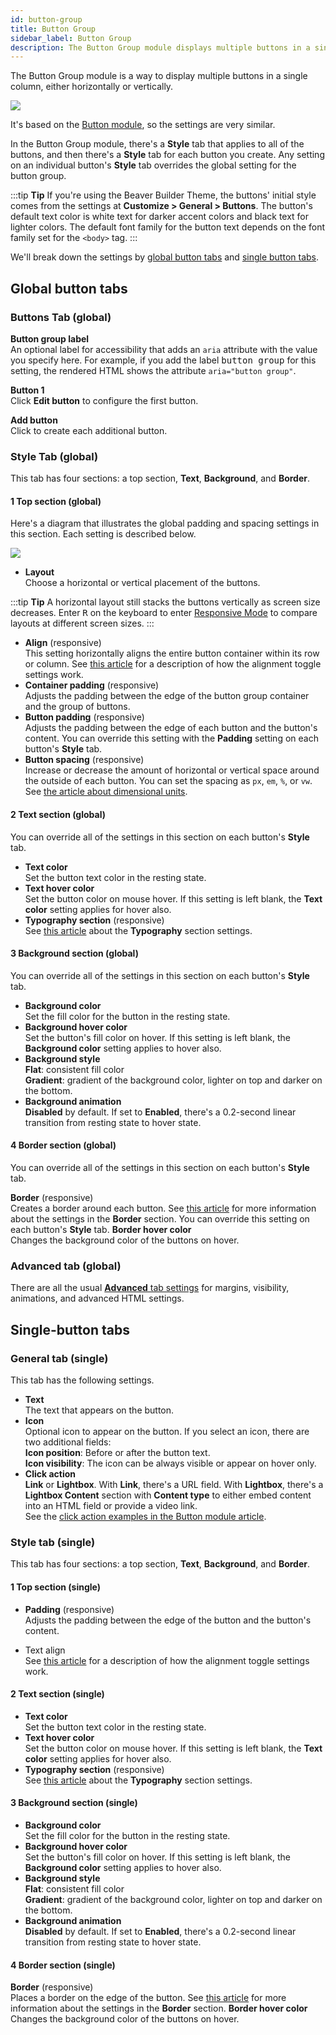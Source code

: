 ```yaml
---
id: button-group
title: Button Group
sidebar_label: Button Group
description: The Button Group module displays multiple buttons in a single column, either horizontally or vertically. 
---
```


The Button Group module is a way to display multiple buttons in a single column, either horizontally or vertically. 

![](/img/button-group-30a865c5.png)

It's based on the [Button module](/beaver-builder/layouts/modules/button/button.md), so the settings are very similar.

In the Button Group module, there's a **Style** tab that applies to all of the buttons, and then there's a **Style** tab for each button you create. Any setting on an individual button's **Style** tab overrides the global setting for the button group. 

:::tip **Tip**
If you're using the Beaver Builder Theme, the buttons' initial style comes from the settings at **Customize > General > Buttons**. The button's default text color
is white text for darker accent colors and black text for lighter colors. The
default font family for the button text depends on the font family set for the
`<body>` tag.
:::

We'll break down the settings by [global button tabs](#global-button-tabs) and [single button tabs](#single-button-tabs).

## Global button tabs

### Buttons Tab (global)

**Button group label**  
An optional label for accessibility that adds an `aria` attribute with the value you specify here. For example, if you add the label <kbd>button group</kbd> for this setting, the rendered HTML shows the attribute `aria="button group"`.

**Button 1**  
Click **Edit button** to configure the first button.

**Add button**  
Click to create each additional button. 

### Style Tab (global)

This tab has four sections: a top section, **Text**, **Background**, and **Border**.

#### 1 Top section (global)

Here's a diagram that illustrates the global padding and spacing settings in this section. Each setting is described below.

![](/img/button-group-padding-and-spacing.png)

* **Layout**  
Choose a horizontal or vertical placement of the buttons.

:::tip **Tip**
A horizontal layout still stacks the buttons vertically as screen size decreases. Enter <kbd>R</kbd> on the keyboard to enter [Responsive Mode](/beaver-builder/layouts/responsive-design/responsive-editing-with-beaver-builder/) to compare layouts at different screen sizes.
:::

* **Align** (responsive)  
This setting horizontally aligns the entire button container within its row or column. See [this article](/beaver-builder/getting-started/bb-editor-basics/alignment.md) for a description of how the alignment toggle settings work.
* **Container padding** (responsive)  
Adjusts the padding between the edge of the button group container and the group of buttons.
* **Button padding** (responsive)  
Adjusts the padding between the edge of each button and the button's content. You can override this setting with the **Padding** setting on each button's **Style** tab.
* **Button spacing** (responsive)  
Increase or decrease the amount of horizontal or vertical space around the outside of each button. You can set the spacing as `px`, `em`, `%`, or `vw`. See [the article about dimensional units](/beaver-builder/advanced-builder-techniques/css-length-height-units.md).

#### 2 Text section (global)

You can override all of the settings in this section on each button's **Style** tab.

* **Text color**  
Set the button text color in the resting state.
* **Text hover color**  
Set the button color on mouse hover. If this setting is left blank, the **Text
color** setting applies for hover also.
* **Typography section** (responsive)  
See [this article](/beaver-builder/styles/typography/typography.md) about the **Typography** section settings.

#### 3 Background section (global)

You can override all of the settings in this section on each button's **Style** tab.

  * **Background color**  
Set the fill color for the button in the resting state. 
  * **Background hover color**  
  Set the button's fill color on hover. If this setting is left blank, the **Background color** setting applies to hover also.
  * **Background style**  
    **Flat**: consistent fill color  
    **Gradient**: gradient of the background color, lighter on top and darker on
the bottom.
  * **Background animation**  
    **Disabled** by default. If set to **Enabled**, there's a 0.2-second linear
transition from resting state to hover state.

#### 4 Border section (global)

You can override all of the settings in this section on each button's **Style** tab.

**Border** (responsive)  
Creates a border around each button. See [this article](/beaver-builder/styles/effects/borders.md) for more information about the settings in the **Border** section. You can override this setting on each button's **Style** tab.
**Border hover color**  
Changes the background color of the buttons on hover.

### Advanced tab (global)

There are all the usual [**Advanced** tab settings](/beaver-builder/layouts/advanced-tab-rows-columns-modules.md) for margins, visibility, animations, and advanced HTML settings.

## Single-button tabs

### General tab (single)

This tab has the following settings.

  * **Text**  
The text that appears on the button.
  * **Icon**  
Optional icon to appear on the button. If you select an icon, there are two
additional fields:  
**Icon position**: Before or after the button text.  
**Icon visibility**: The icon can be always visible or appear on hover only.
  * **Click action**  
**Link** or **Lightbox**. With **Link**, there's a URL field. With
**Lightbox**, there's a **Lightbox Content** section with **Content type**
to either embed content into an HTML field or provide a video link.  
See the [click action examples in the Button module article](/beaver-builder/layouts/modules/button/button.md#set-the-click-action-to-a-lightbox).

### Style tab (single)

This tab has four sections: a top section, **Text**, **Background**, and **Border**.

#### 1 Top section (single)

* **Padding** (responsive)  
Adjusts the padding between the edge of the button and the button's content. 

* Text align  
See [this article](/beaver-builder/getting-started/bb-editor-basics/alignment.md) for a description of how the alignment toggle settings work.

#### 2 Text section (single)

* **Text color**  
Set the button text color in the resting state.
* **Text hover color**  
Set the button color on mouse hover. If this setting is left blank, the **Text
color** setting applies for hover also.
* **Typography section** (responsive)  
See [this article](/beaver-builder/styles/typography/typography.md) about the **Typography** section settings.

#### 3 Background section (single)

  * **Background color**  
Set the fill color for the button in the resting state.
  * **Background hover color**  
  Set the button's fill color on hover. If this setting is left blank, the **Background color** setting applies to hover also.
  * **Background style**  
    **Flat**: consistent fill color  
    **Gradient**: gradient of the background color, lighter on top and darker on
the bottom.
  * **Background animation**  
    **Disabled** by default. If set to **Enabled**, there's a 0.2-second linear
transition from resting state to hover state.

#### 4 Border section (single)

**Border** (responsive)  
Places a border on the edge of the button. See [this article](/beaver-builder/styles/effects/borders.md) for more information about the settings in the **Border** section.
**Border hover color**  
Changes the background color of the buttons on hover.
